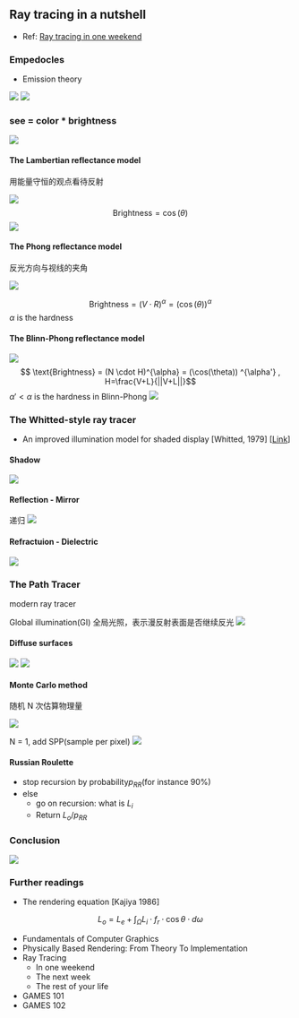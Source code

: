 
## Ray tracing in a nutshell
- Ref: [Ray tracing in one weekend](https://raytracing.github.io/books/RayTracingInOneWeekend.html)

### Empedocles
- Emission theory

![](imgs/2022-02-16-16-51-52.png)
![](imgs/2022-02-16-16-52-21.png)

### see = color * brightness
![](imgs/2022-02-16-16-56-35.png)

#### The Lambertian reflectance model
用能量守恒的观点看待反射

![](imgs/2022-02-16-16-57-48.png)
$$ \text{Brightness} = \cos(\theta) $$
![](imgs/2022-02-16-16-58-27.png)

#### The Phong reflectance model
反光方向与视线的夹角

![](imgs/2022-02-16-19-32-15.png)

$$ \text{Brightness} = (V \cdot R)^{\alpha} = (\cos(\theta)) ^{\alpha} $$
$\alpha$ is the hardness

#### The Blinn-Phong reflectance model
![](imgs/2022-02-16-19-36-42.png)
$$ \text{Brightness} = (N \cdot H)^{\alpha} = (\cos(\theta)) ^{\alpha'} , H=\frac{V+L}{||V+L||}$$
$\alpha' < \alpha$ is the hardness in Blinn-Phong
![](imgs/2022-02-16-19-37-34.png)

### The Whitted-style ray tracer
- An improved illumination model for shaded display [Whitted, 1979] [[Link]()]

#### Shadow
![](imgs/2022-02-16-19-40-34.png)
#### Reflection - Mirror
递归
![](imgs/2022-02-16-20-38-09.png)
#### Refractuion - Dielectric
![](imgs/2022-02-16-20-38-54.png)

### The Path Tracer
modern ray tracer

Global illumination(GI) 全局光照，表示漫反射表面是否继续反光
![](imgs/2022-02-16-20-43-35.png)
#### Diffuse surfaces

![](imgs/2022-02-16-20-44-15.png)
![](imgs/2022-02-16-20-45-05.png)

#### Monte Carlo method
随机 N 次估算物理量

![](imgs/2022-02-16-20-48-43.png)

N = 1, add SPP(sample per pixel)
![](imgs/2022-02-16-21-03-52.png)
#### Russian Roulette
- stop recursion by probability$p_{RR}$(for instance 90%)
- else
  - go on recursion: what is $L_i$
  - Return $L_o/p_{RR}$

### Conclusion
![](imgs/2022-02-16-21-24-26.png)

### Further readings
- The rendering equation [Kajiya 1986]

$$ L_{o}=L_{e}+\int_{\Omega} L_{i} \cdot f_{r} \cdot \cos \theta \cdot d \omega $$

- Fundamentals of Computer Graphics
- Physically Based Rendering: From Theory To Implementation
- Ray Tracing
  - In one weekend
  - The next week
  - The rest of your life
- GAMES 101
- GAMES 102
